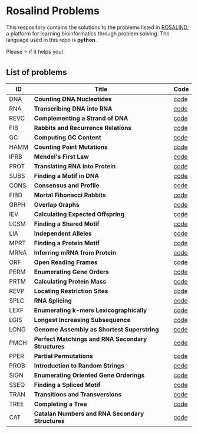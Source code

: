 # Rosalind Problems
This respository contains the solutions to the problems listed in [ROSALIND](https://rosalind.info/), a platform for learning bioinformatics through problem solving. The language used in this repo is **python**.

Please ⭐ if it helps you!


## List of problems


| ID    | Title                      | Code     | 
| ----- | -------------------------- | -------- | 
| DNA   | **Counting DNA Nucleotides**| [code](https://github.com/lamonasapiens/rosalind-problems/blob/main/Problems/DNA_Counting_DNA_nucleotides.py)  | 
| RNA   | **Transcribing DNA into RNA**| [code](https://github.com/lamonasapiens/rosalind-problems/blob/main/Problems/RNA_Transcribing_DNA_into_RNA.py)  | 
| REVC  | **Complementing a Strand of DNA**| [code](https://github.com/lamonasapiens/rosalind-problems/blob/main/Problems/REVC_Complementing_a_strand_of_DNA.py)  | 
| FIB  | **Rabbits and Recurrence Relations**| [code](https://github.com/lamonasapiens/rosalind-problems/blob/main/Problems/FIB_Rabbits_and_Recurrence_Relations.py)  | 
| GC  | **Computing GC Content**| [code](https://github.com/lamonasapiens/rosalind-problems/blob/main/Problems/GC_Computing_GC_Content.py)  | 
| HAMM  | **Counting Point Mutations**| [code](https://github.com/lamonasapiens/rosalind-problems/blob/main/Problems/HAMM_Counting_Point_Mutations.py)  |
| IPRB  | **Mendel's First Law**| [code](https://github.com/lamonasapiens/rosalind-problems/blob/main/Problems/IPRB_Mendel's_First_Law.py)  |
| PROT  | **Translating RNA into Protein**| [code](https://github.com/lamonasapiens/rosalind-problems/blob/main/Problems/PROT_Translating_RNA_into_Protein.py)  |
| SUBS  | **Finding a Motif in DNA**| [code](https://github.com/lamonasapiens/rosalind-problems/blob/main/Problems/SUBS_Finding_a_Motif_in_DNA.py)  |
| CONS  | **Consensus and Profile**| [code](https://github.com/lamonasapiens/rosalind-problems/blob/main/Problems/CONS_Consensus_and_Profile.py)  | 
| FIBD  | **Mortal Fibonacci Rabbits**| [code](https://github.com/lamonasapiens/rosalind-problems/blob/main/Problems/FIBD_Mortal_Fibonacci_Rabbits.py)  | 
| GRPH  | **Overlap Graphs**| [code](https://github.com/lamonasapiens/rosalind-problems/blob/main/Problems/GRPH_Overlap_Graphs.py)  | 
| IEV  | **Calculating Expected Offspring**| [code](https://github.com/lamonasapiens/rosalind-problems/blob/main/Problems/DNA_Counting_DNA_nucleotides.py)  | 
| LCSM  | **Finding a Shared Motif** | [code](https://github.com/lamonasapiens/rosalind-problems/blob/main/Problems/IEV_Calculating_Expected_Offspring.py)  |
| LIA  | **Independent Alleles** | [code](https://github.com/lamonasapiens/rosalind-problems/blob/main/Problems/LIA_Independent_Alleles.py)  |
| MPRT  | **Finding a Protein Motif**| [code](https://github.com/lamonasapiens/rosalind-problems/blob/main/Problems/DNA_Counting_DNA_nucleotides.py)  | 
| MRNA  | **Inferring mRNA from Protein**| [code](https://github.com/lamonasapiens/rosalind-problems/blob/main/Problems/MRNA_Inferring_mRNA_from_Protein.py)  | 
| ORF  | **Open Reading Frames**  | [code](https://github.com/lamonasapiens/rosalind-problems/blob/main/Problems/ORF_Open_Reading_Frames.py)  | 
| PERM  | **Enumerating Gene Orders**| [code](https://github.com/lamonasapiens/rosalind-problems/blob/main/Bioinformatics%20Stronghold/PERM_Enumerating_Gene_Orders.py)  |
| PRTM  | **Calculating Protein Mass**| [code](https://github.com/lamonasapiens/rosalind-problems/blob/main/Problems/PRTM_Calculating_Protein_Mass.py)  |
| REVP  | **Locating Restriction Sites**| [code](https://github.com/lamonasapiens/rosalind-problems/blob/main/Problems/REVP_Locating_Restriction_Sites.py)  | 
| SPLC  | **RNA Splicing**  | [code](https://github.com/lamonasapiens/rosalind-problems/blob/main/Problems/SPLC_RNA_Splicing.py)  | 
| LEXF  | **Enumerating k-mers Lexicographically**| [code](https://github.com/lamonasapiens/rosalind-problems/blob/main/Problems/LEXF_Enumerating_k-mers_Lexicographically.py)  | 
| LGIS  | **Longest Increasing Subsequence**| [code](https://github.com/lamonasapiens/rosalind-problems/blob/main/Problems/LGIS_Longest_Increasing_Subsequence.py)  |  
| LONG  | **Genome Assembly as Shortest Superstring**| [code](https://github.com/lamonasapiens/rosalind-problems/blob/main/Problems/LONG_Genome_Assembly_as_Shortest_Superstring.py)  |  
| PMCH  | **Perfect Matchings and RNA Secondary Structures**| [code](https://github.com/lamonasapiens/rosalind-problems/blob/main/Problems/PMCH_Perfect_Matchings_and_RNA_Secondary_Structures.py)  |
| PPER  | **Partial Permutations**| [code](https://github.com/lamonasapiens/rosalind-problems/blob/main/Problems/PPER_Partial_Permutations.py)  |  
| PROB  | **Introduction to Random Strings**| [code](https://github.com/lamonasapiens/rosalind-problems/blob/main/Problems/PROB_Introduction_to_Random_Strings.py)  |
| SIGN  | **Enumerating Oriented Gene Orderings**| [code](https://github.com/lamonasapiens/rosalind-problems/blob/main/Problems/SIGN_Enumerating_Oriented_Gene_Orderings.py)  |
| SSEQ  | **Finding a Spliced Motif**| [code](https://github.com/lamonasapiens/rosalind-problems/blob/main/Problems/SSEQ_Finding_a_Spliced_Motif.py)  |
| TRAN  | **Transitions and Transversions**| [code](https://github.com/lamonasapiens/rosalind-problems/blob/main/Problems/TRAN_Transitions_and_Transversions.py)  |
| TREE  | **Completing a Tree**| [code](https://github.com/lamonasapiens/rosalind-problems/blob/main/Problems/TREE_Completing_a_Tree.py)  |
| CAT  | **Catalan Numbers and RNA Secondary Structures**| [code](https://github.com/lamonasapiens/rosalind-problems/blob/main/Problems/CAT_Catalan_Numbers_and_RNA_Secondary_Structures.py)  |
